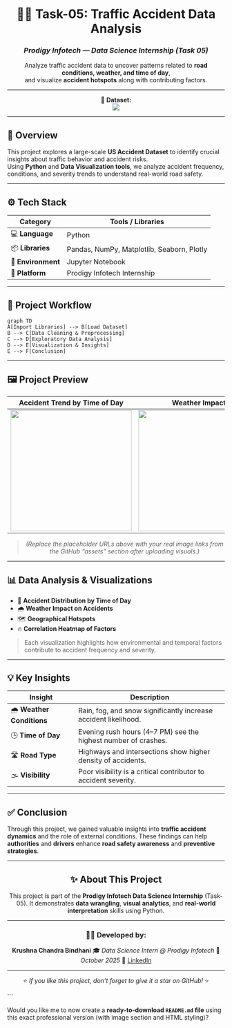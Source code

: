 <div align="center">

# 🚗💥 **Task-05: Traffic Accident Data Analysis**

### *Prodigy Infotech — Data Science Internship (Task 05)*  
Analyze traffic accident data to uncover patterns related to **road conditions, weather, and time of day**,  
and visualize **accident hotspots** along with contributing factors.

---

</div>

<div align="center">
  
📘 **Dataset:**  
<a href="https://www.kaggle.com/datasets/sobhanmoosavi/us-accidents" target="_blank">
  <img src="https://img.shields.io/badge/Kaggle-US%20Accidents-blue?style=flat-square&logo=kaggle" />
</a>

</div>

---

## 🧩 **Overview**
This project explores a large-scale **US Accident Dataset** to identify crucial insights about traffic behavior and accident risks.  
Using **Python** and **Data Visualization tools**, we analyze accident frequency, conditions, and severity trends to understand real-world road safety.

---

## ⚙️ **Tech Stack**

| Category | Tools / Libraries |
|-----------|------------------|
| 💻 **Language** | Python |
| 📦 **Libraries** | Pandas, NumPy, Matplotlib, Seaborn, Plotly |
| 🧠 **Environment** | Jupyter Notebook |
| 🚀 **Platform** | Prodigy Infotech Internship |

---

## 🧭 **Project Workflow**

```mermaid
graph TD
A[Import Libraries] --> B[Load Dataset]
B --> C[Data Cleaning & Preprocessing]
C --> D[Exploratory Data Analysis]
D --> E[Visualization & Insights]
E --> F[Conclusion]
```

---

## 🖼️ **Project Preview**

<div align="center">

|                                   Accident Trend by Time of Day                                   |                                           Weather Impact                                          |                                       Hotspot Visualization                                       |
| :-----------------------------------------------------------------------------------------------: | :-----------------------------------------------------------------------------------------------: | :-----------------------------------------------------------------------------------------------: |
| <img src="https://github.com/Krushna-Chandra/PRODIGY_DS_05/assets/placeholder1.png" width="280"/> | <img src="https://github.com/Krushna-Chandra/PRODIGY_DS_05/assets/placeholder2.png" width="280"/> | <img src="https://github.com/Krushna-Chandra/PRODIGY_DS_05/assets/placeholder3.png" width="280"/> |

> *(Replace the placeholder URLs above with your real image links from the GitHub “assets” section after uploading visuals.)*

</div>

---

## 📊 **Data Analysis & Visualizations**

* 📍 **Accident Distribution by Time of Day**
* 🌧️ **Weather Impact on Accidents**
* 🗺️ **Geographical Hotspots**
* 🔥 **Correlation Heatmap of Factors**

> Each visualization highlights how environmental and temporal factors contribute to accident frequency and severity.

---

## 💡 **Key Insights**

| Insight                    | Description                                                     |
| -------------------------- | --------------------------------------------------------------- |
| 🌧️ **Weather Conditions** | Rain, fog, and snow significantly increase accident likelihood. |
| 🕒 **Time of Day**         | Evening rush hours (4–7 PM) see the highest number of crashes.  |
| 🛣️ **Road Type**          | Highways and intersections show higher density of accidents.    |
| 🌫️ **Visibility**         | Poor visibility is a critical contributor to accident severity. |

---

## ✅ **Conclusion**

Through this project, we gained valuable insights into **traffic accident dynamics** and the role of external conditions.
These findings can help **authorities** and **drivers** enhance **road safety awareness** and **preventive strategies**.

---

<div align="center">

## ✨ **About This Project**

This project is part of the **Prodigy Infotech Data Science Internship** (Task-05).
It demonstrates **data wrangling**, **visual analytics**, and **real-world interpretation** skills using Python.

</div>

---

<div align="center">

### 👨‍💻 **Developed by:**

**Krushna Chandra Bindhani**
🎓 *Data Science Intern @ Prodigy Infotech*
📅 *October 2025*
🔗 [LinkedIn](https://www.linkedin.com/in/krushna-chandra-bindhani-1b1342275/)

</div>

---

<div align="center">

⭐ *If you like this project, don’t forget to give it a star on GitHub!* ⭐

</div>
```

Would you like me to now create a **ready-to-download `README.md` file** using this exact professional version (with image section and HTML styling)?
